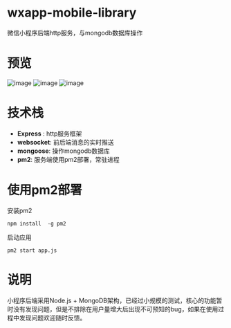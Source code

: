 # wxapp-mobile-library
微信小程序后端http服务，与mongodb数据库操作
# 预览
![image](https://github.com/ChinaUnicomRI/wxapp-mobile-library/blob/master/images/1.jpg)
![image](https://github.com/ChinaUnicomRI/wxapp-mobile-library/blob/master/images/2.jpg)
![image](https://github.com/ChinaUnicomRI/wxapp-mobile-library/blob/master/images/3.jpg)
# 技术栈
- **Express** : http服务框架
- **websocket**: 前后端消息的实时推送
- **mongoose**: 操作mongodb数据库
- **pm2**: 服务端使用pm2部署，常驻进程

# 使用pm2部署
安装pm2
```
npm install  -g pm2
```
启动应用
```
pm2 start app.js
```
# 说明
小程序后端采用Node.js + MongoDB架构，已经过小规模的测试，核心的功能暂时没有发现问题，但是不排除在用户量增大后出现不可预知的bug，如果在使用过程中发现问题欢迎随时反馈。
